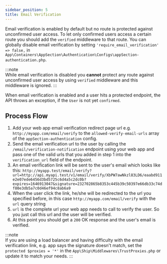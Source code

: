 ```yaml
---
sidebar_position: 5
title: Email Verification
---
```


Email verification is enabled by default but no route is protected against unconfirmed user access. To let only confirmed users
access a certain route you should add the `verified` middleware to that route. You can globally disable email verification by setting
`'require_email_verification' => false,` in `App\Containers\AppSection\Authentication\Configs\appSection-authentication.php`.

:::note  
While email verification is disabled you **cannot** protect any route against unconfirmed user access by using `verified` middleware and this
middleware is ignored.
:::

When email verification is enabled and a user hits a protected endpoint, the API throws an exception, if the `User` is not yet `confirmed`.

## Process Flow
1) Add your web app email verification redirect page url e.g. `http://myapp.com/email/verify` to the
   `allowed-verify-email-urls` array of the `appSection-authentication` config.
2) Send the email verification url to the user by calling the `/email/verification-notification` endpoint using your web app and pass one of the valid urls that you added in step 1 into the `verification_url` field of the endpoint.
3) An email verification link will be sent to the user's email which looks like this: `http://myapp.test/email/verify?url=http://api.myapi.test/v1/email/verify/XbPW7awNkzl83LD6/eaabd911e2e07ede6456d3bd5725c6d4a5c2dc0b?expires=1646913047&signature=232702865b8353c445b39c50397e66db33c74df80e3db5a7c0d46ef94c8ab6a9`
4) When the user click the link, he/she will be redirected to the url you specified before, in this case `http://myapp.com/email/verify` with the `url` query string
5) `url` is the complete url your web app needs to call to verify the user. So you just call this url and the user will be verified.
6) At this point you should get a `200` OK response and the user's email is verified.

:::note  
If you are using a load balancer and having difficulty with the email verification link, e.g. app says the signature doesn't match,
set the `protected $proxies = '*'` in the `App\Ship\Middlewares\TrustProxies.php` or update it to match your needs.
:::  
